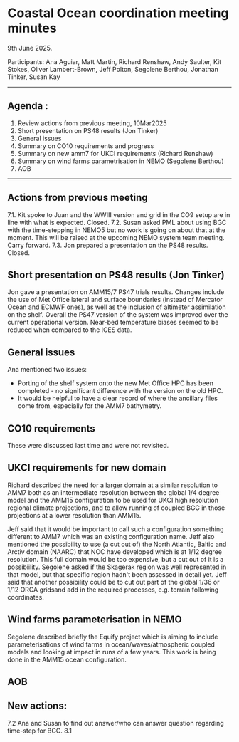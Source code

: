 # Coastal Ocean coordination meeting minutes

9th June 2025.

Participants: Ana Aguiar, Matt Martin, Richard Renshaw, Andy Saulter,
Kit Stokes, Oliver Lambert-Brown, Jeff Polton, Segolene Berthou,
Jonathan Tinker, Susan Kay

----------

## Agenda :

1. Review actions from previous meeting, 10Mar2025
2. Short presentation on PS48 results (Jon Tinker)
3. General issues
4. Summary on CO10 requirements and progress
5. Summary on new amm7 for UKCI requirements (Richard Renshaw)
6. Summary on wind farms parametrisation in NEMO (Segolene Berthou)
7. AOB

----------

## Actions from previous meeting

7.1. Kit spoke to Juan and the WWIII version and grid in the CO9 setup are in line with what is expected. Closed.
7.2. Susan asked PML about using BGC with the time-stepping in NEMO5 but no work is going on about that at the moment. This will be raised at the upcoming NEMO system team meeting. Carry forward.
7.3. Jon prepared a presentation on the PS48 results. Closed.

## Short presentation on PS48 results (Jon Tinker)

Jon gave a presentation on AMM15/7 PS47 trials results.
Changes include the use of Met Office lateral and surface boundaries (instead of Mercator Ocean and ECMWF ones),
as well as the inclusion of altimeter assimilation on the shelf.
Overall the PS47 version of the system was improved over the current operational version.
Near-bed temperature biases seemed to be reduced when compared to the ICES data.

## General issues

Ana mentioned two issues:
   - Porting of the shelf system onto the new Met Office HPC has been completed - no significant difference with the version on the old HPC.
   - It would be helpful to have a clear record of where the ancillary files come from, especially for the AMM7 bathymetry.

## CO10 requirements

These were discussed last time and were not revisited.

## UKCI requirements for new domain

Richard described the need for a larger domain at a similar resolution to AMM7 both as an intermediate resolution between the global 1/4 degree model and the AMM15 configuration to be used for UKCI high resolution regional climate projections, and to allow running of coupled BGC
in those projections at a lower resolution than AMM15.

Jeff said that it would be important to call such a configuration something different to AMM7 which was an existing configuration name.
Jeff also mentioned the possibility to use (a cut out of) the North Atlantic, Baltic and Arctiv domain (NAARC) that NOC have developed which is
at 1/12 degree resolution. This full domain would be too expensive, but a cut out of it is a possibiility.
Segolene asked if the Skagerak region was well represented in that model, but that specific region hadn't been assessed in detail yet.
Jeff said that another possibility could be to cut out part of the global 1/36 or 1/12 ORCA gridsand add in the required processes, e.g. terrain following coordinates.

## Wind farms parameterisation in NEMO

Segolene described briefly the Equify project which is aiming to include parameterisations
of wind farms in ocean/waves/atmospheric coupled models and looking at impact in runs of a few years.
This work is being done in the AMM15 ocean configuration.

## AOB


## New actions:

7.2 Ana and Susan to find out answer/who can answer question regarding time-step for BGC.
8.1